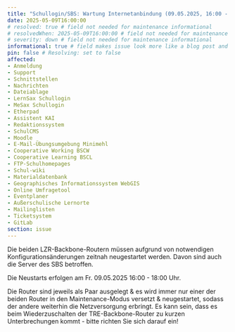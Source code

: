 ```yaml
---
title: "Schullogin/SBS: Wartung Internetanbindung (09.05.2025, 16:00 - 18:00 Uhr)"
date: 2025-05-09T16:00:00
# resolved: true # field not needed for maintenance informational
# resolvedWhen: 2025-05-09T16:00:00 # field not needed for maintenance informational
# severity: down # field not needed for maintenance informational
informational: true # field makes issue look more like a blog post and removes any references to downtime length
pin: false # Resolving: set to false
affected:
- Anmeldung
- Support
- Schnittstellen
- Nachrichten
- Dateiablage
- LernSax Schullogin
- MeSax Schullogin
- Etherpad
- Assistent KAI
- Redaktionssystem
- SchulCMS
- Moodle
- E-Mail-Übungsumgebung Minimehl
- Cooperative Working BSCW
- Cooperative Learning BSCL
- FTP-Schulhomepages
- Schul-wiki
- Materialdatenbank
- Geographisches Informationssystem WebGIS
- Online Umfragetool
- Eventplaner
- Außerschulische Lernorte
- Mailinglisten
- Ticketsystem
- GitLab
section: issue
---
```


Die beiden LZR-Backbone-Routern müssen aufgrund von notwendigen Konfigurationsänderungen zeitnah neugestartet werden. Davon sind auch die Server des SBS betroffen.

Die Neustarts erfolgen am Fr. 09.05.2025 16:00 - 18:00 Uhr.

Die Router sind jeweils als Paar ausgelegt & es wird immer nur einer der beiden Router in den Maintenance-Modus versetzt & neugestartet, sodass der andere weiterhin die Netzversorgung erbringt.
Es kann sein, dass es beim Wiederzuschalten der TRE-Backbone-Router zu kurzen Unterbrechungen kommt - bitte richten Sie sich darauf ein!
